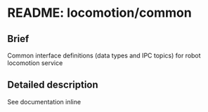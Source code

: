 # README: locomotion/common

## Brief

Common interface definitions (data types and IPC topics) for robot locomotion service 

## Detailed description

See documentation inline